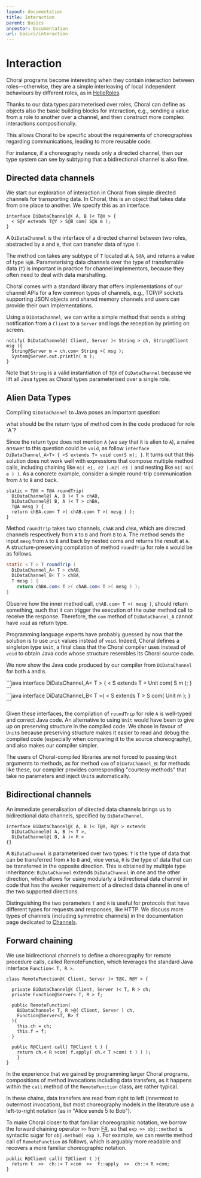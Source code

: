 ```yaml
---
layout: documentation
title: Interaction
parent: Basics
ancestor: Documentation
url: basics/interaction
---
```


# Interaction

Choral programs become interesting when they contain interaction between roles&mdash;otherwise, they are a simple interleaving of local independent behaviours by different roles, as in [HelloRoles](/documentation/basics/hello_roles.html).

Thanks to our data types parameterised over roles, Choral can define 
as objects also the basic building blocks for interaction, e.g., sending a value from a role to another over a channel, and then construct more complex interactions compositionally. 

This allows Choral to be specific about the requirements of choreographies regarding communications, leading to more reusable code. 

For instance, if a choreography needs only a directed channel, then our type system can see by subtyping that a bidirectional channel is also fine. 

## Directed data channels

We start our exploration of interaction in Choral from simple directed channels for transporting data. In Choral, this is an object that takes data from one place to another. We specify this as an interface.

```choral
interface DiDataChannel@( A, B )< T@X > { 
  < S@Y extends T@Y > S@B com( S@A m ); 
}
```

A `DiDataChannel` is the interface of a directed channel between two roles, abstracted by `A` and `B`, that can transfer data of type `T`. 

The method `com` takes any subtype of `T` located at `A`, `S@A`, and returns a value of type `S@B`. Parameterising data channels over the type of transferrable data (`T`) is important in practice for channel implementors, because they often need to deal with data marshalling. 

Choral comes with a standard library that offers implementations of our channel APIs for a few common types of channels, e.g., TCP/IP sockets supporting JSON objects and shared memory channels and users can provide their own implementations.

Using a `DiDataChannel`, we can write a simple method that sends a string notification from a `Client` to a `Server` and logs the reception by printing on screen.

```choral
notify( DiDataChannel@( Client, Server )< String > ch, String@Client msg ){ 
  String@Server m = ch.com< String >( msg ); 
  System@Server.out.println( m ); 
}
```

Note that `String` is a valid instantiation of `T@X` of `DiDataChannel` because we lift all Java types as Choral types parameterised over a single role.

## Alien Data Types

Compiling `DiDataChannel` to Java poses an important question: 

<div class="text-center bg-warning col-6 mx-auto">
what should be the return type of method com in the code produced for role `A`? 
</div>

Since the return type does not mention `A` (we say that it is alien to `A`), a naïve answer to this question could be `void`, as follow `interface DiDataChannel_A<T> { <S extends T> void com(S m); }`. It turns out that this solution does not work well with expressions that compose multiple method calls, including chaining like `m1( e1, e2 ).m2( e3 )` and nesting like `m1( m2( e ) )`. As a concrete example, consider a simple round-trip communication from `A` to `B` and back.

```choral
static < T@X > T@A roundTrip( 
  DiDataChannel@( A, B )< T > chAB, 
  DiDataChannel@( B, A )< T > chBA, 
  T@A mesg ) { 
  return chBA.com< T >( chAB.com< T >( mesg ) ); 
}
```

Method `roundTrip` takes two channels, `chAB` and `chBA`, which are directed channels respectively from `A` to `B` and from `B` to `A`. The method sends the input `mesg` from `A` to `B` and back by nested coms and returns the result at `A`.
A structure-preserving compilation of method `roundTrip` for role `A` would be as follows.

```java
static < T > T roundTrip (
  DiDataChannel_A< T > chAB, 
  DiDataChannel_B< T > chBA,
  T mesg ) { 
    return chBA.com< T >( chAB.com< T >( mesg ) ); 
}
```

Observe how the inner method call, `chAB.com< T >( mesg )`, should return something, such that it can trigger the execution of the outer method call to receive the response. Therefore, the `com` method of `DiDataChannel_A` cannot have `void` as return type.

Programming language experts have probably guessed by now that the solution is to use `unit` values instead of `void`. Indeed, Choral defines a singleton type `Unit`, a final class that the Choral compiler uses instead of `void` to obtain Java code whose structure resembles its Choral source code.

We now show the Java code produced by our compiler from `DiDataChannel` for both `A` and `B`.


<div class="row">
<div class="col-lg-6 col-12">
```java
interface DiDataChannel_A< T > { 
  < S extends T > Unit com( S m ); 
}
```
</div>
<div class="col-lg-6 col-12">
```java
interface DiDataChannel_B< T >{ 
  < S extends T > S com( Unit m ); 
}
``` 
</div>
</div>

Given these interfaces, the compilation of `roundTrip` for role `A` is well-typed and correct Java code. An alternative to using `Unit` would have been to give up on preserving structure in the compiled code. We chose in favour of `Unit`s because preserving structure makes it easier to read and debug the compiled code (especially when comparing it to the source choreography), and also makes our compiler simpler.

The users of Choral-compiled libraries are not forced to passing `Unit` arguments to methods, as for method `com` of `DiDataChannel_B`: for methods like these, our compiler provides corresponding
"courtesy methods" that take no parameters and inject `Unit`s automatically.

## Bidirectional channels

An immediate generalisation of directed data channels brings us to bidirectional data channels, specified by ``BiDataChannel``.

```choral
interface BiDataChannel@( A, B )< T@X, R@Y > extends 
  DiDataChannel@( A, B )< T >, 
  DiDataChannel@( B, A )< R > 
{}
```

A `BiDataChannel` is parameterised over two types: `T` is the type of data that can be transferred from `A` to `B` and, vice versa, `R` is the type of data that can be transferred in the opposite direction. This is obtained by multiple type inheritance: `BiDataChannel` extends `DiDataChannel` in one and the other direction, which allows for using modularly a bidirectional data channel in code that has the weaker requirement of a directed data channel in one of the two supported directions.

Distinguishing the two parameters `T` and `R` is useful for protocols that have different types for requests and responses, like HTTP. We discuss more types of channels (including symmetric channels) in the documentation page dedicated to [Channels](/_documentation/basics/channels.html).

## Forward chaining

We use bidirectional channels to define a choreography for remote procedure calls, called RemoteFunction, which leverages the standard Java interface `Function< T, R >`.

```choral
class RemoteFunction@( Client, Server )< T@X, R@Y > {
  
  private BiDataChannel@( Client, Server )< T, R > ch; 
  private Function@Server< T, R > f; 
  
  public RemoteFunction( 
    BiDataChannel< T, R >@( Client, Server ) ch, 
    Function@Server<T, R> f
  ){ 
    this.ch = ch; 
    this.f = f; 
  }

  public R@Client call( T@Client t ) { 
    return ch.< R >com( f.apply( ch.< T >com( t ) ) ); 
    } 
}
```

In the experience that we gained by programming larger Choral programs, compositions of method invocations including data transfers, as it happens within the `call` method of the `RemoteFunction` class, are rather typical. 

In these chains, data transfers are read from right to left (innermost to outermost invocation), but most choreography models in the literature use a left-to-right notation (as in "Alice sends 5 to Bob"). 

To make Choral closer to that familiar choreographic notation, we borrow the forward chaining operator `>>` from [F#](https://docs.microsoft.com/en-us/dotnet/fsharp/language-reference/symbol-and-operator-reference/), so that `exp >> obj::method` is syntactic sugar for `obj.method( exp )`. For example, we can rewrite method call of `RemoteFunction` as follows, which is arguably more readable and recovers a more familiar choreographic notation.

```choral
public R@Client call( T@Client t ){ 
  return t  >>  ch::< T >com  >>  f::apply  >>  ch::< R >com;
}
```